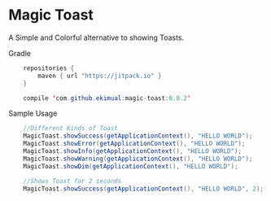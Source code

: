 Magic Toast
===========

A Simple and Colorful alternative to showing Toasts.

Gradle

```java
	repositories {
    	maven { url "https://jitpack.io" }
    }
```

```java
	compile 'com.github.ekimual:magic-toast:0.0.2'
```

Sample Usage

```java
	//Different Kinds of Toast
	MagicToast.showSuccess(getApplicationContext(), "HELLO WORLD");
	MagicToast.showError(getApplicationContext(), "HELLO WORLD");
	MagicToast.showInfo(getApplicationContext(), "HELLO WORLD");
	MagicToast.showWarning(getApplicationContext(), "HELLO WORLD");
	MagicToast.showDim(getApplicationContext(), "HELLO WORLD");

	//Shows Toast for 2 seconds
	MagicToast.showSuccess(getApplicationContext(), "HELLO WORLD", 2);
```
